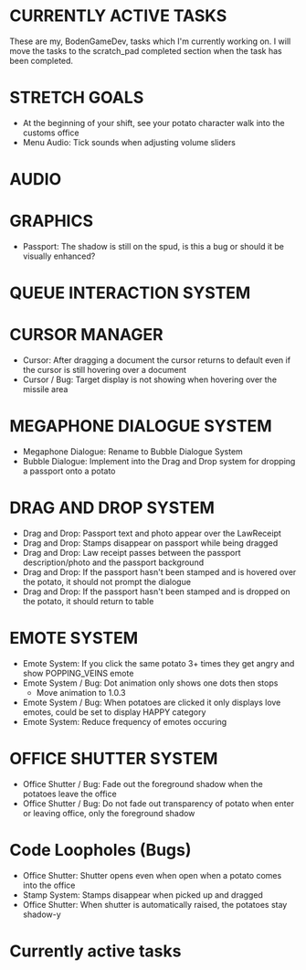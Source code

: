 # CURRENTLY ACTIVE TASKS
These are my, BodenGameDev, tasks which I'm currently working on.
I will move the tasks to the scratch_pad completed section when the task has been completed.

# STRETCH GOALS
- At the beginning of your shift, see your potato character walk into the customs office
- Menu Audio: Tick sounds when adjusting volume sliders

# AUDIO

# GRAPHICS
- Passport: The shadow is still on the spud, is this a bug or should it be visually enhanced? 

# QUEUE INTERACTION SYSTEM

# CURSOR MANAGER
- Cursor: After dragging a document the cursor returns to default even if the cursor is still hovering over a document 
- Cursor / Bug: Target display is not showing when hovering over the missile area

# MEGAPHONE DIALOGUE SYSTEM
- Megaphone Dialogue: Rename to Bubble Dialogue System
- Bubble Dialogue: Implement into the Drag and Drop system for dropping a passport onto a potato

# DRAG AND DROP SYSTEM
- Drag and Drop: Passport text and photo appear over the LawReceipt
- Drag and Drop: Stamps disappear on passport while being dragged
- Drag and Drop: Law receipt passes between the passport description/photo and the passport background
- Drag and Drop: If the passport hasn't been stamped and is hovered over the potato, it should not prompt the dialogue
- Drag and Drop: If the passport hasn't been stamped and is dropped on the potato, it should return to table

# EMOTE SYSTEM
- Emote System: If you click the same potato 3+ times they get angry and show POPPING_VEINS emote
- Emote System / Bug: Dot animation only shows one dots then stops
	- Move animation to 1.0.3
- Emote System / Bug: When potatoes are clicked it only displays love emotes, could be set to display HAPPY category
- Emote System: Reduce frequency of emotes occuring

# OFFICE SHUTTER SYSTEM
- Office Shutter / Bug: Fade out the foreground shadow when the potatoes leave the office
- Office Shutter / Bug: Do not fade out transparency of potato when enter or leaving office, only the foreground shadow


# Code Loopholes (Bugs)
- Office Shutter: Shutter opens even when open when a potato comes into the office
- Stamp System: Stamps disappear when picked up and dragged
- Office Shutter: When shutter is automatically raised, the potatoes stay shadow-y

# Currently active tasks


